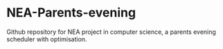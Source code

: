 # NEA-Parents-evening
Github repository for NEA project in computer science, a parents evening scheduler with optimisation.
